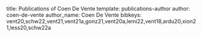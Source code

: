 title: Publications of Coen De Vente
template: publications-author
author: coen-de-vente
author_name: Coen De Vente
bibkeys: vent20,schw22,vent21,vent21a,gonz21,vent20a,lemi22,vent18,ardu20,xion21,less20,schw22a